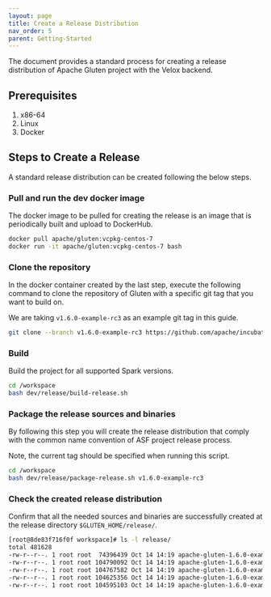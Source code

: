 ```yaml
---
layout: page
title: Create a Release Distribution
nav_order: 5
parent: Getting-Started
---
```


The document provides a standard process for creating a release distribution of Apache Gluten
project with the Velox backend.

## Prerequisites

1. x86-64
2. Linux
3. Docker

## Steps to Create a Release

A standard release distribution can be created following the below steps.

### Pull and run the dev docker image

The docker image to be pulled for creating the release is an image that is periodically
built and upload to DockerHub.

```bash
docker pull apache/gluten:vcpkg-centos-7
docker run -it apache/gluten:vcpkg-centos-7 bash
```

### Clone the repository

In the docker container created by the last step, execute the following command to
clone the repository of Gluten with a specific git tag that you want to build on.

We are taking `v1.6.0-example-rc3` as an example git tag in this guide.

```bash
git clone --branch v1.6.0-example-rc3 https://github.com/apache/incubator-gluten.git /workspace
```

### Build

Build the project for all supported Spark versions.

```bash
cd /workspace
bash dev/release/build-release.sh
```

### Package the release sources and binaries

By following this step you will create the release distribution that comply with the common name
convention of ASF project release process.

Note, the current tag should be specified when running this script.

```bash
cd /workspace
bash dev/release/package-release.sh v1.6.0-example-rc3
```

### Check the created release distribution

Confirm that all the needed sources and binaries are successfully created at the release directory
`$GLUTEN_HOME/release/`.

```bash
[root@8de83f716f0f workspace]# ls -l release/
total 481628
-rw-r--r--. 1 root root  74396439 Oct 14 14:19 apache-gluten-1.6.0-example-incubating-src.tar.gz
-rw-r--r--. 1 root root 104790092 Oct 14 14:19 apache-gluten-1.6.0-example-incubating-bin-spark-3.2.tar.gz
-rw-r--r--. 1 root root 104767582 Oct 14 14:19 apache-gluten-1.6.0-example-incubating-bin-spark-3.3.tar.gz
-rw-r--r--. 1 root root 104625356 Oct 14 14:19 apache-gluten-1.6.0-example-incubating-bin-spark-3.4.tar.gz
-rw-r--r--. 1 root root 104595103 Oct 14 14:19 apache-gluten-1.6.0-example-incubating-bin-spark-3.5.tar.gz
```
